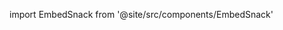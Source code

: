 import EmbedSnack from '@site/src/components/EmbedSnack'

<EmbedSnack/>
<!-- <div id="expo-snack" data-snack-id="@yash777/courageous-red-mixed-nuts" data-snack-platform="web" data-snack-preview="true" data-snack-theme="light" ></div> -->
<script async src="https://snack.expo.dev/embed.js"></script>
<!-- <div class="gistcontainer" id="gist1">
  <a href="#gist1" class="show">More...</a>
 <script src="https://gist.github.com/Yash-dott/9a52f619584b0e8cb91e0b96919ee884.js"></script>
</div> -->

